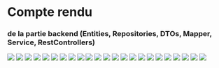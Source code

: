 <h1>Compte rendu</h1>
<h3> de la partie backend (Entities, Repositories, DTOs, Mapper, Service, RestControllers)</h3>
<img src="Captures/menu.png">
<img src="Captures/accoun.png">
<img src="Captures/currenet.png">
<img src="Captures/customer.png">
<img src="Captures/accountoperatio.png">
<img src="Captures/currentacc.png">
<img src="Captures/customertable.png">
<img src="Captures/img_3.png">
<img src="Captures/img_4.png">
<img src="Captures/img_5.png">
<img src="Captures/img_6.png">
<img src="Captures/img_8.png">
<img src="Captures/img_9.png">
<img src="Captures/saving-a.png">
<img src="Captures/img_11.png">
<img src="Captures/mappers.png">
<img src="Captures/impl.png">
<img src="Captures/operation.png">
<img src="Captures/repo.png">
<img src="Captures/saving.png">
<img src="Captures/service.png">
<img src="Captures/cap2.png">
<img src="Captures/capupdate.png">